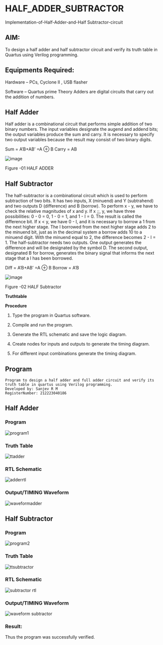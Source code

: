 # HALF_ADDER_SUBTRACTOR

Implementation-of-Half-Adder-and-Half Subtractor-circuit

## AIM:

To design a half adder and half subtractor circuit and verify its truth table in Quartus using Verilog programming.

## Equipments Required:

Hardware – PCs, Cyclone II , USB flasher 

Software – Quartus prime Theory Adders are digital circuits that carry out the addition of numbers.

## Half Adder

Half adder is a combinational circuit that performs simple addition of two binary numbers. The input variables designate the augend and addend bits; the output variables produce the sum and carry. It is necessary to specify two output variables because the result may consist of two binary digits.

Sum = A’B+AB’ =A ⊕ B Carry = AB

![image](https://github.com/naavaneetha/HALF_ADDER_SUBTRACTOR/assets/154305477/bd4a0b2c-cdbc-4184-ab08-81578f121e1f)

Figure -01 HALF ADDER

## Half Subtractor

The half-subtractor is a combinational circuit which is used to perform subtraction of two bits. It has two inputs, X (minuend) and Y (subtrahend) and two outputs D (difference) and B (borrow). To perform x - y, we have to check the relative magnitudes of x and y. If x ;;, y, we have three possibilities: 0 - 0 = 0, 1 - 0 = 1, and 1 - I = 0. The result is called the difference bit. If x < y, we have 0 - I, and it is necessary to borrow a 1 from the next higher stage. The I borrowed from the next higher stage adds 2 to the minuend bit, just as in the decimal system a borrow adds 10 to a minuend digit. With the minuend equal to 2, the difference becomes 2 - I = 1. The half-subtractor needs two outputs. One output generates the difference and will be designated by the symbol D. The second output, designated B for borrow, generates the binary signal that informs the next stage that a I has been borrowed. 

Diff = A’B+AB’ =A ⊕ B
Borrow = A’B

 ![image](https://github.com/naavaneetha/HALF_ADDER_SUBTRACTOR/assets/154305477/d76b099c-513f-4e7c-843a-e2fd028a531a)

Figure -02 HALF Subtractor

**Truthtable**

**Procedure**

1.	Type the program in Quartus software.

2.	Compile and run the program.

3.	Generate the RTL schematic and save the logic diagram.

4.	Create nodes for inputs and outputs to generate the timing diagram.

5.	For different input combinations generate the timing diagram.

## Program

```
Program to design a half adder and full adder circuit and verify its truth table in quartus using Verilog programming.
Developed by: Sanjev R M
RegisterNumber: 212223040186
```
## Half Adder
### Program
![program1](image-2.png)
### Truth Table
![ttadder](image-7.png)
### RTL Schematic
![adderrtl](image.png)
### Output/TIMING Waveform
![waveformadder](image-1.png)
## Half Subtractor
### Program
![program2](image-3.png)
### Truth Table
![ttsubtractor](image-6.png)
### RTL Schematic
![subtractor rtl](image-4.png)
### Output/TIMING Waveform
![waveform subtractor](image-5.png)
### Result:
Thus the program was successfully verified.
